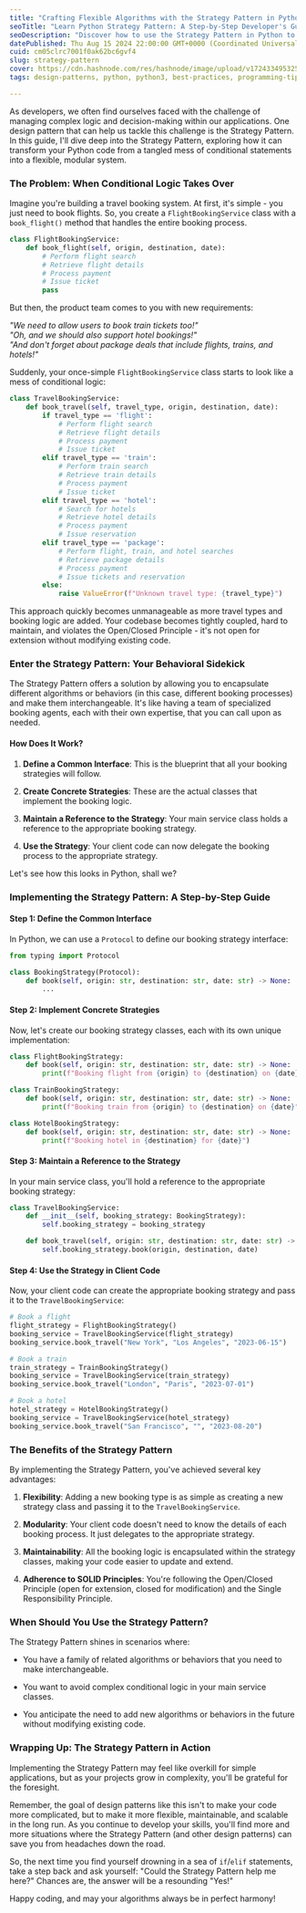 ```yaml
---
title: "Crafting Flexible Algorithms with the Strategy Pattern in Python"
seoTitle: "Learn Python Strategy Pattern: A Step-by-Step Developer's Guide"
seoDescription: "Discover how to use the Strategy Pattern in Python to write modular, maintainable code. Enhance your software design skills with practical examples."
datePublished: Thu Aug 15 2024 22:00:00 GMT+0000 (Coordinated Universal Time)
cuid: cm05clrc7001f0ak62bc6gvf4
slug: strategy-pattern
cover: https://cdn.hashnode.com/res/hashnode/image/upload/v1724334953259/293658b4-942b-4236-954a-d0aac620b22c.png
tags: design-patterns, python, python3, best-practices, programming-tips

---
```


As developers, we often find ourselves faced with the challenge of managing complex logic and decision-making within our applications. One design pattern that can help us tackle this challenge is the Strategy Pattern. In this guide, I'll dive deep into the Strategy Pattern, exploring how it can transform your Python code from a tangled mess of conditional statements into a flexible, modular system.

### The Problem: When Conditional Logic Takes Over

Imagine you're building a travel booking system. At first, it's simple - you just need to book flights. So, you create a `FlightBookingService` class with a `book_flight()` method that handles the entire booking process.

```python
class FlightBookingService:
    def book_flight(self, origin, destination, date):
        # Perform flight search
        # Retrieve flight details
        # Process payment
        # Issue ticket
        pass
```

But then, the product team comes to you with new requirements:

*"We need to allow users to book train tickets too!"*  
*"Oh, and we should also support hotel bookings!"*  
*"And don't forget about package deals that include flights, trains, and hotels!"*

Suddenly, your once-simple `FlightBookingService` class starts to look like a mess of conditional logic:

```python
class TravelBookingService:
    def book_travel(self, travel_type, origin, destination, date):
        if travel_type == 'flight':
            # Perform flight search
            # Retrieve flight details
            # Process payment
            # Issue ticket
        elif travel_type == 'train':
            # Perform train search
            # Retrieve train details
            # Process payment
            # Issue ticket
        elif travel_type == 'hotel':
            # Search for hotels
            # Retrieve hotel details
            # Process payment
            # Issue reservation
        elif travel_type == 'package':
            # Perform flight, train, and hotel searches
            # Retrieve package details
            # Process payment
            # Issue tickets and reservation
        else:
            raise ValueError(f"Unknown travel type: {travel_type}")
```

This approach quickly becomes unmanageable as more travel types and booking logic are added. Your codebase becomes tightly coupled, hard to maintain, and violates the Open/Closed Principle - it's not open for extension without modifying existing code.

### Enter the Strategy Pattern: Your Behavioral Sidekick

The Strategy Pattern offers a solution by allowing you to encapsulate different algorithms or behaviors (in this case, different booking processes) and make them interchangeable. It's like having a team of specialized booking agents, each with their own expertise, that you can call upon as needed.

#### How Does It Work?

1. **Define a Common Interface**: This is the blueprint that all your booking strategies will follow.
    
2. **Create Concrete Strategies**: These are the actual classes that implement the booking logic.
    
3. **Maintain a Reference to the Strategy**: Your main service class holds a reference to the appropriate booking strategy.
    
4. **Use the Strategy**: Your client code can now delegate the booking process to the appropriate strategy.
    

Let's see how this looks in Python, shall we?

### Implementing the Strategy Pattern: A Step-by-Step Guide

#### Step 1: Define the Common Interface

In Python, we can use a `Protocol` to define our booking strategy interface:

```python
from typing import Protocol

class BookingStrategy(Protocol):
    def book(self, origin: str, destination: str, date: str) -> None:
        ...
```

#### Step 2: Implement Concrete Strategies

Now, let's create our booking strategy classes, each with its own unique implementation:

```python
class FlightBookingStrategy:
    def book(self, origin: str, destination: str, date: str) -> None:
        print(f"Booking flight from {origin} to {destination} on {date}")

class TrainBookingStrategy:
    def book(self, origin: str, destination: str, date: str) -> None:
        print(f"Booking train from {origin} to {destination} on {date}")

class HotelBookingStrategy:
    def book(self, origin: str, destination: str, date: str) -> None:
        print(f"Booking hotel in {destination} for {date}")
```

#### Step 3: Maintain a Reference to the Strategy

In your main service class, you'll hold a reference to the appropriate booking strategy:

```python
class TravelBookingService:
    def __init__(self, booking_strategy: BookingStrategy):
        self.booking_strategy = booking_strategy

    def book_travel(self, origin: str, destination: str, date: str) -> None:
        self.booking_strategy.book(origin, destination, date)
```

#### Step 4: Use the Strategy in Client Code

Now, your client code can create the appropriate booking strategy and pass it to the `TravelBookingService`:

```python
# Book a flight
flight_strategy = FlightBookingStrategy()
booking_service = TravelBookingService(flight_strategy)
booking_service.book_travel("New York", "Los Angeles", "2023-06-15")

# Book a train
train_strategy = TrainBookingStrategy()
booking_service = TravelBookingService(train_strategy)
booking_service.book_travel("London", "Paris", "2023-07-01")

# Book a hotel
hotel_strategy = HotelBookingStrategy()
booking_service = TravelBookingService(hotel_strategy)
booking_service.book_travel("San Francisco", "", "2023-08-20")
```

### The Benefits of the Strategy Pattern

By implementing the Strategy Pattern, you've achieved several key advantages:

1. **Flexibility**: Adding a new booking type is as simple as creating a new strategy class and passing it to the `TravelBookingService`.
    
2. **Modularity**: Your client code doesn't need to know the details of each booking process. It just delegates to the appropriate strategy.
    
3. **Maintainability**: All the booking logic is encapsulated within the strategy classes, making your code easier to update and extend.
    
4. **Adherence to SOLID Principles**: You're following the Open/Closed Principle (open for extension, closed for modification) and the Single Responsibility Principle.
    

### When Should You Use the Strategy Pattern?

The Strategy Pattern shines in scenarios where:

* You have a family of related algorithms or behaviors that you need to make interchangeable.
    
* You want to avoid complex conditional logic in your main service classes.
    
* You anticipate the need to add new algorithms or behaviors in the future without modifying existing code.
    

### Wrapping Up: The Strategy Pattern in Action

Implementing the Strategy Pattern may feel like overkill for simple applications, but as your projects grow in complexity, you'll be grateful for the foresight.

Remember, the goal of design patterns like this isn't to make your code more complicated, but to make it more flexible, maintainable, and scalable in the long run. As you continue to develop your skills, you'll find more and more situations where the Strategy Pattern (and other design patterns) can save you from headaches down the road.

So, the next time you find yourself drowning in a sea of `if`/`elif` statements, take a step back and ask yourself: "Could the Strategy Pattern help me here?" Chances are, the answer will be a resounding "Yes!"

Happy coding, and may your algorithms always be in perfect harmony!